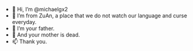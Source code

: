 - 👋 Hi, I’m @michaelgx2
- 👀 I’m from ZuAn, a place that we do not watch our language and curse everyday.
- 🌱 I’m your father.
- 💞️ And your mother is dead.
- 📫 Thank you.
